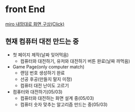 # front End

[miro 내맘대로 화면 구상(Click)](https://miro.com/app/board/uXjVP3p3Izw=/)

## 현재 컴퓨터 대전 만드는 중

- 첫 페이지 제작(날짜 잊어먹음)
  - 컴퓨터와 대전하기, 유저와 대전하기 버튼 완료(날짜 까먹음)
- Game Page(only computer match)
  - 랜덤 번호 생성하기 완료
  - 선공 후공(만들지 말지 미정)
  - 컴퓨터 대전 난이도 고르기
- 컴퓨터와 대전하기(05/03)
  - 컴퓨터와 대전하는 화면 설계 중(05/03)
  - 컴퓨터 숫자 맞추는 알고리즘 만드는 중(05/03)

